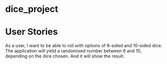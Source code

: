 # dice_project

# User Stories

As a user, I want to be able to roll with options of 6-sided and 10-sided dice.
The application will yield a randomised number between 6 and 10, depending on the dice chosen.
And it will show the result.
